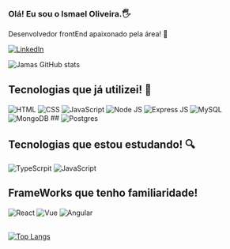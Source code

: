 ### Olá! Eu sou o Ismael Oliveira.🖐️
Desenvolvedor frontEnd apaixonado pela área! 🥰



[![LinkedIn](https://img.shields.io/badge/LinkedIn-0077B5?style=for-the-badge&logo=linkedin&logoColor=white)](https://www.linkedin.com/in/ismael-oliveira-5b4a98135/)

![Jamas GitHub stats](https://github-readme-stats.vercel.app/api?username=ismaelp96&show_icons=true&theme=tokyonight)

## Tecnologias que já utilizei! 🚀

<div style="display: inline_block">
<img align="center" src="https://img.shields.io/badge/HTML5-E34F26?style=for-the-badge&logo=html5&logoColor=white" alt="HTML" title="HTML" >
<img align="center" src="https://img.shields.io/badge/CSS3-1572B6?style=for-the-badge&logo=css3&logoColor=white" alt="CSS" title="CSS" >
<img align="center" src="https://img.shields.io/badge/JavaScript-F7DF1E?style=for-the-badge&logo=javascript&logoColor=black" alt="JavaScript" title="JavaScript" >
<img align="center" src="https://img.shields.io/badge/Node.js-43853D?style=for-the-badge&logo=node.js&logoColor=white" alt="Node JS" title="Node JS" >
<img align="center" src="https://img.shields.io/badge/Express.js-404D59?style=for-the-badge" alt="Express JS" title="Express JS" >
<img align="center" src="https://img.shields.io/badge/MySQL-00000F?style=for-the-badge&logo=mysql&logoColor=white" alt="MySQL" title="MySQL" >
<img align="center" src="https://img.shields.io/badge/MongoDB-4EA94B?style=for-the-badge&logo=mongodb&logoColor=white" alt="MongoDB" title="MongoDB" >
##
<img align="center" src="https://img.shields.io/badge/PostgreSQL-316192?style=for-the-badge&logo=postgresql&logoColor=white" alt="Postgres" title="Postgres" >
</div>

## Tecnologias que estou estudando! 🔍
<div style="display: inline_block">
<img align="center" src="https://img.shields.io/badge/TypeScript-007ACC?style=for-the-badge&logo=typescript&logoColor=white" alt="TypeScrpit" title="TypeScript" >
<img align="center" src="https://img.shields.io/badge/JavaScript-F7DF1E?style=for-the-badge&logo=javascript&logoColor=black" alt="JavaScript" title="JavaScript" >
</div>

## FrameWorks que tenho familiaridade!
<div style="display: inline_block">
<img align="center" src="https://img.shields.io/badge/React-20232A?style=for-the-badge&logo=react&logoColor=61DAFB" alt="React" title="React" >
<img align="center" src="https://img.shields.io/badge/Vue.js-35495E?style=for-the-badge&logo=vue.js&logoColor=4FC08D" alt="Vue" title="Vue" >
<img align="center" src="https://img.shields.io/badge/Angular-DD0031?style=for-the-badge&logo=angular&logoColor=white" alt="Angular" title"Angular" >
</div><br/>



[![Top Langs](https://github-readme-stats.vercel.app/api/top-langs/?username=ismaelp96&layout=compact)](https://github.com/anuraghazra/github-readme-stats)

